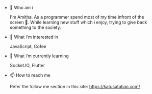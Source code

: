 - 👋 Who am i

  I'm Amitha. As a programmer spend most of my time infront of the screen 👀. While learning new stuff which i enjoy, trying to give back something to the society.
  
- 👀 What i'm interested in

  JavaScript, Cofee
  
- 🌱 What i’m currently learning

  Socket.IO, Flutter

- 📫 How to reach me

  Refer the follow me section in this site: https://katusatahan.com/

<!---
amitham/amitham is a ✨ special ✨ repository because its `README.md` (this file) appears on your GitHub profile.
You can click the Preview link to take a look at your changes.
--->

